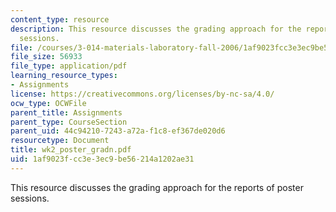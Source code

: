 ```yaml
---
content_type: resource
description: This resource discusses the grading approach for the reports of poster
  sessions.
file: /courses/3-014-materials-laboratory-fall-2006/1af9023fcc3e3ec9be56214a1202ae31_wk2_poster_gradn.pdf
file_size: 56933
file_type: application/pdf
learning_resource_types:
- Assignments
license: https://creativecommons.org/licenses/by-nc-sa/4.0/
ocw_type: OCWFile
parent_title: Assignments
parent_type: CourseSection
parent_uid: 44c94210-7243-a72a-f1c8-ef367de020d6
resourcetype: Document
title: wk2_poster_gradn.pdf
uid: 1af9023f-cc3e-3ec9-be56-214a1202ae31
---
```

This resource discusses the grading approach for the reports of poster sessions.